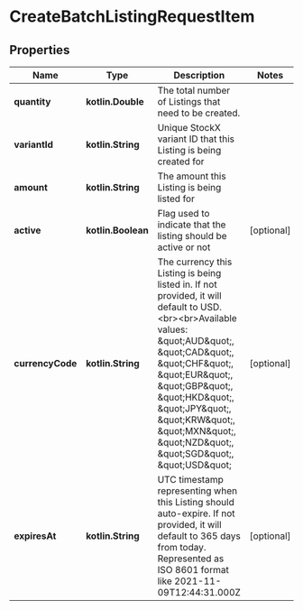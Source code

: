 
# CreateBatchListingRequestItem

## Properties
| Name | Type | Description | Notes |
| ------------ | ------------- | ------------- | ------------- |
| **quantity** | **kotlin.Double** | The total number of Listings that need to be created. |  |
| **variantId** | **kotlin.String** | Unique StockX variant ID that this Listing is being created for |  |
| **amount** | **kotlin.String** | The amount this Listing is being listed for |  |
| **active** | **kotlin.Boolean** | Flag used to indicate that the listing should be active or not |  [optional] |
| **currencyCode** | **kotlin.String** | The currency this Listing is being listed in. If not provided, it will default to USD.&lt;br&gt;&lt;br&gt;Available values: \&quot;AUD\&quot;, \&quot;CAD\&quot;, \&quot;CHF\&quot;, \&quot;EUR\&quot;, \&quot;GBP\&quot;, \&quot;HKD\&quot;, \&quot;JPY\&quot;, \&quot;KRW\&quot;, \&quot;MXN\&quot;, \&quot;NZD\&quot;, \&quot;SGD\&quot;, \&quot;USD\&quot; |  [optional] |
| **expiresAt** | **kotlin.String** | UTC timestamp representing when this Listing should auto-expire.  If not provided, it will default to 365 days from today. Represented as ISO 8601 format like 2021-11-09T12:44:31.000Z |  [optional] |



